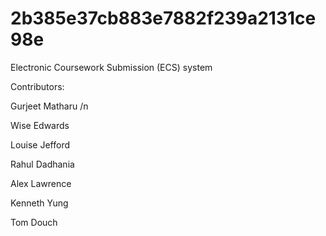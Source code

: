 # 2b385e37cb883e7882f239a2131ce98e
Electronic Coursework Submission (ECS) system

Contributors:

Gurjeet Matharu /n

Wise Edwards

Louise Jefford

Rahul Dadhania

Alex Lawrence

Kenneth Yung

Tom Douch
